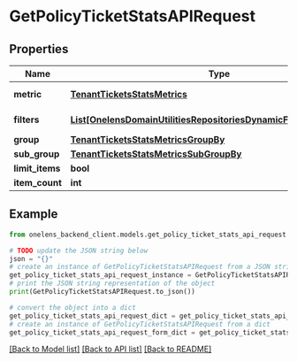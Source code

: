 # GetPolicyTicketStatsAPIRequest


## Properties

Name | Type | Description | Notes
------------ | ------------- | ------------- | -------------
**metric** | [**TenantTicketsStatsMetrics**](TenantTicketsStatsMetrics.md) | Metric to be fetched | 
**filters** | [**List[OnelensDomainUtilitiesRepositoriesDynamicFiltersFilterCriteria]**](OnelensDomainUtilitiesRepositoriesDynamicFiltersFilterCriteria.md) | Filters to be applied | 
**group** | [**TenantTicketsStatsMetricsGroupBy**](TenantTicketsStatsMetricsGroupBy.md) |  | [optional] 
**sub_group** | [**TenantTicketsStatsMetricsSubGroupBy**](TenantTicketsStatsMetricsSubGroupBy.md) |  | [optional] 
**limit_items** | **bool** |  | [optional] 
**item_count** | **int** |  | [optional] 

## Example

```python
from onelens_backend_client.models.get_policy_ticket_stats_api_request import GetPolicyTicketStatsAPIRequest

# TODO update the JSON string below
json = "{}"
# create an instance of GetPolicyTicketStatsAPIRequest from a JSON string
get_policy_ticket_stats_api_request_instance = GetPolicyTicketStatsAPIRequest.from_json(json)
# print the JSON string representation of the object
print(GetPolicyTicketStatsAPIRequest.to_json())

# convert the object into a dict
get_policy_ticket_stats_api_request_dict = get_policy_ticket_stats_api_request_instance.to_dict()
# create an instance of GetPolicyTicketStatsAPIRequest from a dict
get_policy_ticket_stats_api_request_form_dict = get_policy_ticket_stats_api_request.from_dict(get_policy_ticket_stats_api_request_dict)
```
[[Back to Model list]](../README.md#documentation-for-models) [[Back to API list]](../README.md#documentation-for-api-endpoints) [[Back to README]](../README.md)



